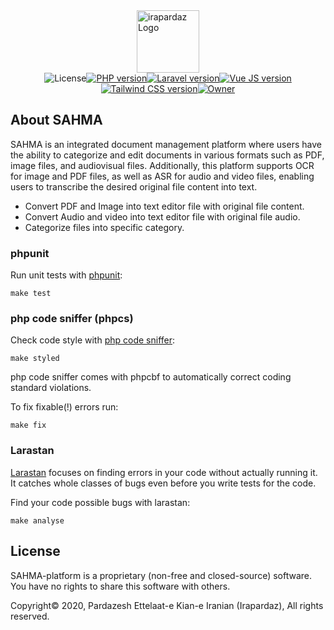 <div style="display: flex; justify-content: center">
    <a href="https://irapardaz.ir" target="_blank">
        <img src="https://irapardaz.ir/requester/images/general/irapardaz-logo.png" height="100px" alt="irapardaz Logo" title="irapardaz Logo">
    </a>
</div>

<div style="display: flex; justify-content: center; flex-wrap: wrap">
    <a>
        <img src="https://img.shields.io/badge/License-proprietary-black" alt="License" title="License">
    </a>
    <a href="https://www.php.net/releases/8.1/en.php" target="_blank">
        <img src="https://img.shields.io/badge/PHP-v8.1-777BB4?logo=PHP" alt="PHP version" title="PHP version">
    </a>
    <a href="https://laravel.com" target="_blank">
        <img src="https://img.shields.io/badge/Laravel Framework-v10-FF2D20?logo=Laravel" alt="Laravel version" title="Laravel version">
    </a>
    <a href="https://vuejs.org/" target="_blank">
        <img src="https://img.shields.io/badge/VueJS Framework-v3-4FC08D?logo=Vue.js" alt="Vue JS version" title="Vue JS version">
    </a>
    <a href="https://tailwindcss.com/" target="_blank">
        <img src="https://img.shields.io/badge/Tailwind CSS-v3-06B6D4?logo=Tailwind CSS" alt="Tailwind CSS version" title="Tailwind CSS version">
    </a>
    <a href="https://irapardaz.ir" target="_blank">
        <img src="https://img.shields.io/badge/Owned By-Kian Pardazesh-22418C" alt="Owner" title="Owner">
    </a>
</div>

## About SAHMA

SAHMA is an integrated document management platform where users have the ability to categorize and edit documents in
various formats such as PDF, image files, and audiovisual files. Additionally, this platform supports OCR for image and
PDF files, as well as ASR for audio and video files, enabling users to transcribe the desired original file content into
text.

- Convert PDF and Image into text editor file with original file content.
- Convert Audio and video into text editor file with original file audio.
- Categorize files into specific category.

### phpunit

Run unit tests with <a href="https://phpunit.de">phpunit</a>:

```shell script
make test
```

### php code sniffer (phpcs)

Check code style with <a href="https://github.com/squizlabs/PHP_CodeSniffer">php code sniffer</a>:

```shell script
make styled
```

php code sniffer comes with phpcbf to automatically correct coding standard violations.

To fix fixable(!) errors run:

```shell script
make fix
```

### Larastan

<a href="https://github.com/nunomaduro/larastan" target="_blank">Larastan</a> focuses on finding errors in your code
without actually running it. It catches whole classes of bugs even before you write tests for the code.

Find your code possible bugs with larastan:

```shell script
make analyse
```

## License

SAHMA-platform is a proprietary (non-free and closed-source) software. You have no rights to share this software with
others.

Copyright© 2020, Pardazesh Ettelaat-e Kian-e Iranian (Irapardaz), All rights reserved.
